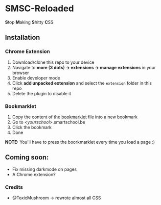 # SMSC-Reloaded
**S**top **M**aking **S**hitty **C**SS

## Installation
### Chrome Extension
1. Download/clone this repo to your device
2. Navigate to **more (3 dots) -> extensions -> manage extensions** in your browser
3. Enable developer mode
4. Click **add unpacked extension** and select the `extension` folder in this repo
5. Delete the plugin to disable it

### Bookmarklet
1. Copy the content of the [bookmarklet](https://github.com/wxnnvs/SMSC-Reloaded/raw/main/bookmarklet) file into a new bookmark
2. Go to <*yourschool*>.smartschool.be
3. Click the bookmark
4. Done

**NOTE:** You'll have to press the boorkmarklet every time you load a page :)

## Coming soon:
- Fix missing darkmode on pages
- A Chrome extension?

### Credits
- @ToxicMushroom -> rewrote almost all CSS
